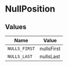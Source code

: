 # NullPosition


## Values

| Name          | Value         |
| ------------- | ------------- |
| `NULLS_FIRST` | nullsFirst    |
| `NULLS_LAST`  | nullsLast     |